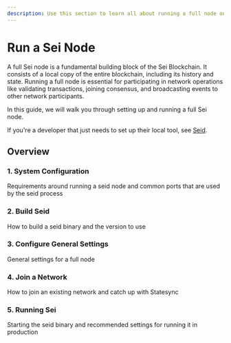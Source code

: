 ```yaml
---
description: Use this section to learn all about running a full node on Sei
---
```


# Run a Sei Node

A full Sei node is a fundamental building block of the Sei Blockchain. It consists of a local copy of the entire blockchain, including its history and state. Running a full node is essential for participating in network operations like validating transactions, joining consensus, and broadcasting events to other network participants.

In this guide, we will walk you through setting up and running a full Sei node.

If you're a developer that just needs to set up their local tool, see [Seid](../../develop/get-started/seid.md).

## Overview&#x20;

### 1. System Configuration

Requirements around running a seid node and common ports that are used by the seid process

### 2. Build Seid

How to build a seid binary and the version to use

### 3. Configure General Settings

General settings for a full node&#x20;

### 4. Join a Network

How to join an existing network and catch up with Statesync&#x20;

### 5. Running Sei

Starting the seid binary and recommended settings for running it in production&#x20;
